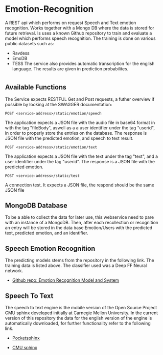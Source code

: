 # Emotion-Recognition
A REST api which performs on request Speech and Text emotion recognition. Works together with a Mongo DB where the data is stored for future retrieval.
Is uses a known Github repository to train and evaluate a model which performs speech recognition. The training is done on various public datasets such as: 
- Ravdess
- EmoDB 
- TESS
The service also provides automatic transcription for the english language. The results are given in prediction probabilites.

<h1 align="center"><Emotion Recognition API></h1>

<p align="center"><This is a REST api which on requests performs Speech and Text emotion recognition. It works together with Mongo DB to store and retrieve emotional data.></p>



<!-- ## Screenshots

![Home Page](/screenshots/1.png "Home Page")
cd ..
![](/screenshots/2.png)

![](/screenshots/3.png)  -->

## Available Functions

The Service expects RESTFUL Get and Post requests, a futher overview if possible by looking at the SWAGGER documentation:




<!-- ### `static/emotion/speech" : "POST"` -->

```
POST <service-address>/static/emotion/speech
```

The application expects a JSON file with the audio file in base64 format in with the tag "fileBody", aswell as a a user identifier under the tag "userid", in order to properly store the entries on the database.
The response is JSON file with the predicted emotion, and speech to text result.

<!-- ### `"static/emotion/text": "POST"` -->
```
POST <service-address>/static/emotion/text
```

The application expects a JSON file with the text under the tag "text", and a user identifier under the tag "userid".
The response is a JSON file with the predicted emotion. 

<!-- ### `"/static/test/": "POST"` -->
```
POST <service-address>/static/test
```

A connection test. It expects a JSON file, the respond should be the same JSON file



## MongoDB Database

To be a able to collect the data for later use, this webservice need to pare with an instance of a MongoDB. Then, after each recollection or recognition an entry will be stored in the data base Emotion/Users with the predicted text, predicted emotion, and an identifier. 


## Speech Emotion Recognition

The predicting models stems from the repository in the following link. The training data is listed above. The classifier used was a Deep FF Neural network. 

- [Github repo: Emotion Recognition Model and System](https://github.com/x4nth055/emotion-recognition-using-speech "Speech Emotion Recognition System")

## Speech To Text

The speech to text engine is the mobile version of the Open Source Project CMU sphinx developed initially at Carnegie Mellon University. In the current version of this repository the data for the english version of the engine is automatically downloaded, for further functionality refer to the following link.

- [Pocketsphinx](https://github.com/cmusphinx/pocketsphinx "P-Sphinx")

- [CMU sphinx](https://cmusphinx.github.io/ "CMU Sphinx")
